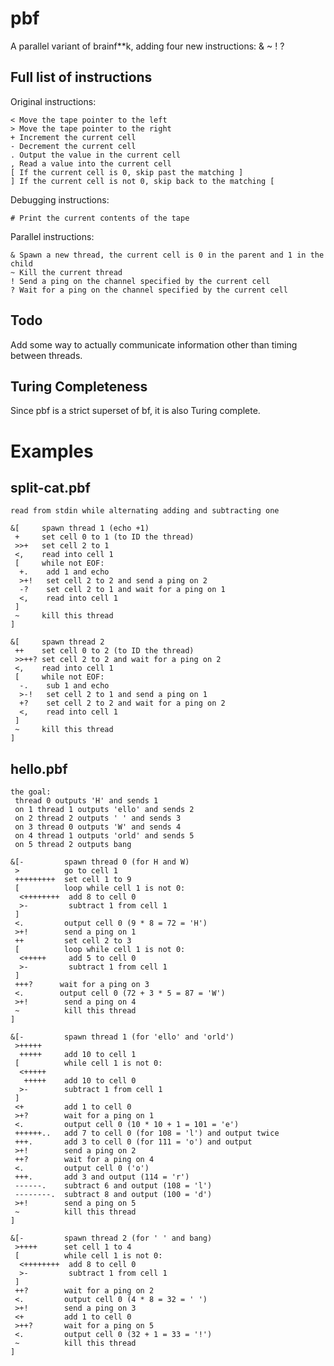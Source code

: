 pbf
===

A parallel variant of brainf**k, adding four new instructions: & ~ ! ?

Full list of instructions
-------------------------

Original instructions:

    < Move the tape pointer to the left
    > Move the tape pointer to the right 
    + Increment the current cell
    - Decrement the current cell
    . Output the value in the current cell
    , Read a value into the current cell
    [ If the current cell is 0, skip past the matching ]
    ] If the current cell is not 0, skip back to the matching [

Debugging instructions:

    # Print the current contents of the tape

Parallel instructions:

    & Spawn a new thread, the current cell is 0 in the parent and 1 in the child
    ~ Kill the current thread
    ! Send a ping on the channel specified by the current cell
    ? Wait for a ping on the channel specified by the current cell

Todo
----

Add some way to actually communicate information other than timing between threads. 

Turing Completeness
-------------------

Since pbf is a strict superset of bf, it is also Turing complete. 

Examples
========

split-cat.pbf
-------------
    read from stdin while alternating adding and subtracting one

    &[     spawn thread 1 (echo +1)
     +     set cell 0 to 1 (to ID the thread)
     >>+   set cell 2 to 1
     <,    read into cell 1
     [     while not EOF:
      +.    add 1 and echo
      >+!   set cell 2 to 2 and send a ping on 2
      -?    set cell 2 to 1 and wait for a ping on 1
      <,    read into cell 1
     ]
     ~     kill this thread
    ]
    
    &[     spawn thread 2
     ++    set cell 0 to 2 (to ID the thread)
     >>++? set cell 2 to 2 and wait for a ping on 2
     <,    read into cell 1
     [     while not EOF:
      -.    sub 1 and echo
      >-!   set cell 2 to 1 and send a ping on 1
      +?    set cell 2 to 2 and wait for a ping on 2
      <,    read into cell 1
     ]
     ~     kill this thread
    ]

hello.pbf
---------
    the goal:
     thread 0 outputs 'H' and sends 1
     on 1 thread 1 outputs 'ello' and sends 2
     on 2 thread 2 outputs ' ' and sends 3
     on 3 thread 0 outputs 'W' and sends 4
     on 4 thread 1 outputs 'orld' and sends 5
     on 5 thread 2 outputs bang
    
    &[-         spawn thread 0 (for H and W)
     >          go to cell 1
     +++++++++  set cell 1 to 9
     [          loop while cell 1 is not 0:
      <++++++++  add 8 to cell 0
      >-         subtract 1 from cell 1
     ]
     <.         output cell 0 (9 * 8 = 72 = 'H')
     >+!        send a ping on 1
     ++         set cell 2 to 3
     [          loop while cell 1 is not 0:
      <+++++     add 5 to cell 0
      >-         subtract 1 from cell 1
     ]
     +++?      wait for a ping on 3
     <.        output cell 0 (72 + 3 * 5 = 87 = 'W')
     >+!        send a ping on 4
     ~          kill this thread
    ]
    
    &[-         spawn thread 1 (for 'ello' and 'orld')
     >+++++
      +++++     add 10 to cell 1
     [          while cell 1 is not 0:
      <+++++
       +++++    add 10 to cell 0
      >-        subtract 1 from cell 1
     ]
     <+         add 1 to cell 0
     >+?        wait for a ping on 1
     <.         output cell 0 (10 * 10 + 1 = 101 = 'e')
     ++++++..   add 7 to cell 0 (for 108 = 'l') and output twice
     +++.       add 3 to cell 0 (for 111 = 'o') and output
     >+!        send a ping on 2
     ++?        wait for a ping on 4
     <.         output cell 0 ('o')
     +++.       add 3 and output (114 = 'r')
     ------.    subtract 6 and output (108 = 'l')
     --------.  subtract 8 and output (100 = 'd')
     >+!        send a ping on 5
     ~          kill this thread
    ]
    
    &[-         spawn thread 2 (for ' ' and bang)
     >++++      set cell 1 to 4
     [          while cell 1 is not 0:
      <++++++++  add 8 to cell 0
      >-         subtract 1 from cell 1
     ]
     ++?        wait for a ping on 2
     <.         output cell 0 (4 * 8 = 32 = ' ')
     >+!        send a ping on 3
     <+         add 1 to cell 0
     >++?       wait for a ping on 5
     <.         output cell 0 (32 + 1 = 33 = '!')
     ~          kill this thread
    ]
